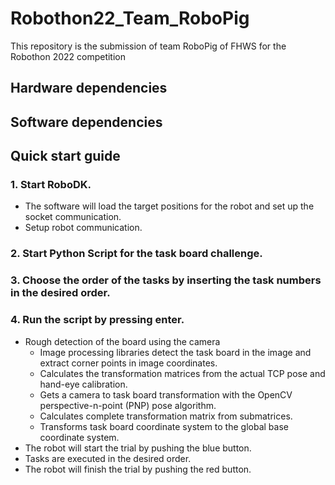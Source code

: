 # Robothon22_Team_RoboPig
This repository is the submission of team RoboPig of FHWS for the Robothon 2022 competition

## Hardware dependencies

## Software dependencies

## Quick start guide
### 1. Start RoboDK. 
- The software will load the target positions for the robot and set up the socket 
communication. 
- Setup robot communication. 
### 2. Start Python Script for the task board challenge. 
### 3. Choose the order of the tasks by inserting the task numbers in the desired order. 
### 4. Run the script by pressing enter. 
- Rough detection of the board using the camera 
  - Image processing libraries detect the task board in the image and extract corner points in image coordinates. 
  - Calculates the transformation matrices from the actual TCP pose and hand-eye calibration. 
  - Gets a camera to task board transformation with the OpenCV perspective-n-point (PNP) pose algorithm. 
  - Calculates complete transformation matrix from submatrices. 
  - Transforms task board coordinate system to the global base coordinate system. 
- The robot will start the trial by pushing the blue button. 
- Tasks are executed in the desired order. 
- The robot will finish the trial by pushing the red button.

